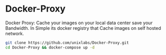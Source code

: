 # Docker-Proxy
Docker Proxy: Cache your images on your local data center save your Bandwidth.   In Simple its docker registry that Cache images on self hosted network.

```sh
git clone https://github.com/unixlabs/Docker-Proxy.git
cd Docker-Proxy && docker-compose up -d
```
